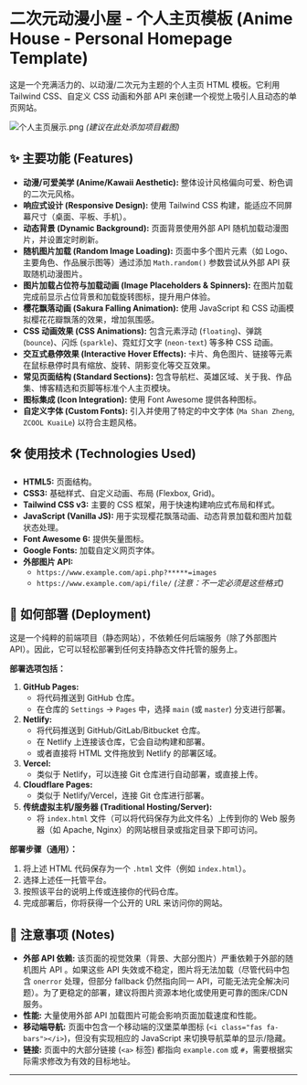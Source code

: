 # 二次元动漫小屋 - 个人主页模板 (Anime House - Personal Homepage Template)

这是一个充满活力的、以动漫/二次元为主题的个人主页 HTML 模板。它利用 Tailwind CSS、自定义 CSS 动画和外部 API 来创建一个视觉上吸引人且动态的单页网站。

![个人主页展示.png](https://cfimg.7374520.xyz/file/1745592695990_个人主页展示.png) 
*(建议在此处添加项目截图)*

## ✨ 主要功能 (Features)

*   **动漫/可爱美学 (Anime/Kawaii Aesthetic):** 整体设计风格偏向可爱、粉色调的二次元风格。
*   **响应式设计 (Responsive Design):** 使用 Tailwind CSS 构建，能适应不同屏幕尺寸（桌面、平板、手机）。
*   **动态背景 (Dynamic Background):** 页面背景使用外部 API 随机加载动漫图片，并设置定时刷新。
*   **随机图片加载 (Random Image Loading):** 页面中多个图片元素（如 Logo、主要角色、作品展示图等）通过添加 `Math.random()` 参数尝试从外部 API  获取随机动漫图片。
*   **图片加载占位符与加载动画 (Image Placeholders & Spinners):** 在图片加载完成前显示占位背景和加载旋转图标，提升用户体验。
*   **樱花飘落动画 (Sakura Falling Animation):** 使用 JavaScript 和 CSS 动画模拟樱花花瓣飘落的效果，增加氛围感。
*   **CSS 动画效果 (CSS Animations):** 包含元素浮动 (`floating`)、弹跳 (`bounce`)、闪烁 (`sparkle`)、霓虹灯文字 (`neon-text`) 等多种 CSS 动画。
*   **交互式悬停效果 (Interactive Hover Effects):** 卡片、角色图片、链接等元素在鼠标悬停时具有缩放、旋转、阴影变化等交互效果。
*   **常见页面结构 (Standard Sections):** 包含导航栏、英雄区域、关于我、作品集、博客精选和页脚等标准个人主页模块。
*   **图标集成 (Icon Integration):** 使用 Font Awesome 提供各种图标。
*   **自定义字体 (Custom Fonts):** 引入并使用了特定的中文字体 (`Ma Shan Zheng`, `ZCOOL KuaiLe`) 以符合主题风格。

## 🛠️ 使用技术 (Technologies Used)

*   **HTML5:** 页面结构。
*   **CSS3:** 基础样式、自定义动画、布局 (Flexbox, Grid)。
*   **Tailwind CSS v3:** 主要的 CSS 框架，用于快速构建响应式布局和样式。
*   **JavaScript (Vanilla JS):** 用于实现樱花飘落动画、动态背景加载和图片加载状态处理。
*   **Font Awesome 6:** 提供矢量图标。
*   **Google Fonts:** 加载自定义网页字体。
*   **外部图片 API:**
    *   `https://www.example.com/api.php?*****=images`
    *   `https://www.example.com/api/file/`
    *(注意：不一定必须是这些格式)*

## 🚀 如何部署 (Deployment)

这是一个纯粹的前端项目（静态网站），不依赖任何后端服务（除了外部图片 API）。因此，它可以轻松部署到任何支持静态文件托管的服务上。

**部署选项包括：**

1.  **GitHub Pages:**
    *   将代码推送到 GitHub 仓库。
    *   在仓库的 `Settings` -> `Pages` 中，选择 `main` (或 `master`) 分支进行部署。
2.  **Netlify:**
    *   将代码推送到 GitHub/GitLab/Bitbucket 仓库。
    *   在 Netlify 上连接该仓库，它会自动构建和部署。
    *   或者直接将 HTML 文件拖放到 Netlify 的部署区域。
3.  **Vercel:**
    *   类似于 Netlify，可以连接 Git 仓库进行自动部署，或直接上传。
4.  **Cloudflare Pages:**
    *   类似于 Netlify/Vercel，连接 Git 仓库进行部署。
5.  **传统虚拟主机/服务器 (Traditional Hosting/Server):**
    *   将 `index.html` 文件（可以将代码保存为此文件名）上传到你的 Web 服务器（如 Apache, Nginx）的网站根目录或指定目录下即可访问。

**部署步骤（通用）：**

1.  将上述 HTML 代码保存为一个 `.html` 文件（例如 `index.html`）。
2.  选择上述任一托管平台。
3.  按照该平台的说明上传或连接你的代码仓库。
4.  完成部署后，你将获得一个公开的 URL 来访问你的网站。

## 📝 注意事项 (Notes)

*   **外部 API 依赖:** 该页面的视觉效果（背景、大部分图片）严重依赖于外部的随机图片 API 。如果这些 API 失效或不稳定，图片将无法加载（尽管代码中包含 `onerror` 处理，但部分 fallback 仍然指向同一 API，可能无法完全解决问题）。为了更稳定的部署，建议将图片资源本地化或使用更可靠的图床/CDN 服务。
*   **性能:** 大量使用外部 API 加载图片可能会影响页面加载速度和性能。
*   **移动端导航:** 页面中包含一个移动端的汉堡菜单图标 (`<i class="fas fa-bars"></i>`)，但没有实现相应的 JavaScript 来切换导航菜单的显示/隐藏。
*   **链接:** 页面中的大部分链接 (`<a>` 标签) 都指向 `example.com` 或 `#`，需要根据实际需求修改为有效的目标地址。

---
